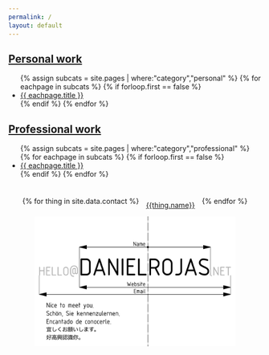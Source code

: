 ```yaml
---
permalink: /
layout: default
---
```


<article class="coolcontainer">

  <div class="personal cool">
    <a href="/personal"><h2>Personal work</h2></a>
    <div style="text-align:left;">
    <ul>
    {% assign subcats = site.pages | where:"category","personal" %}
    {% for eachpage in subcats %}
    {% if forloop.first == false %}
    <li><a href="{{ eachpage.permalink }}">{{ eachpage.title }}</a></li>
    {% endif %}
    {% endfor %}
    </ul>
    </div>
  </div>

  <!-- <div class="coolsplitter"></div> -->

  <div class="professional cool">
    <a href="/professional"><h2>Professional work</h2></a>
    <div style="text-align:left;">
    <ul>
    {% assign subcats = site.pages | where:"category","professional" %}
    {% for eachpage in subcats %}
    {% if forloop.first == false %}
    <li><a href="{{ eachpage.permalink }}">{{ eachpage.title }}</a></li>
    {% endif %}
    {% endfor %}
    </ul>
    </div>
  </div>

</article>

<article class="bubble">
<div style="display:flex;flex-wrap:wrap;align-items:center;justify-content:center;">
{% for thing in site.data.contact %}
<div style="text-align:center;padding:1em;min-width:15%">
<a href="{{thing.link}}" target="_blank"><i class='fa fa-{{thing.icon}} fa-2x'></i><br />{{thing.name}}</a>
</div>
{% endfor %}
</div>
</article>

<article class="bubble">
<center>
<img src="/images/businesscard_hires.png" style="width:400px;max-width:100%">
</center>
</article>
